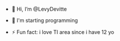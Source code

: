 - 👋 Hi, I’m @LevyDevitte
- 👀 I'm starting programming

- ⚡ Fun fact: i love TI area since i have 12 yo

<!---
LevyDevitte/LevyDevitte is a ✨ special ✨ repository because its `README.md` (this file) appears on your GitHub profile.
You can click the Preview link to take a look at your changes.
--->
